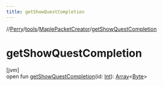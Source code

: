 ```yaml
---
title: getShowQuestCompletion
---
```

//[Perry](../../../index.html)/[tools](../index.html)/[MaplePacketCreator](index.html)/[getShowQuestCompletion](get-show-quest-completion.html)



# getShowQuestCompletion



[jvm]\
open fun [getShowQuestCompletion](get-show-quest-completion.html)(id: [Int](https://kotlinlang.org/api/latest/jvm/stdlib/kotlin/-int/index.html)): [Array](https://kotlinlang.org/api/latest/jvm/stdlib/kotlin/-array/index.html)<[Byte](https://kotlinlang.org/api/latest/jvm/stdlib/kotlin/-byte/index.html)>




